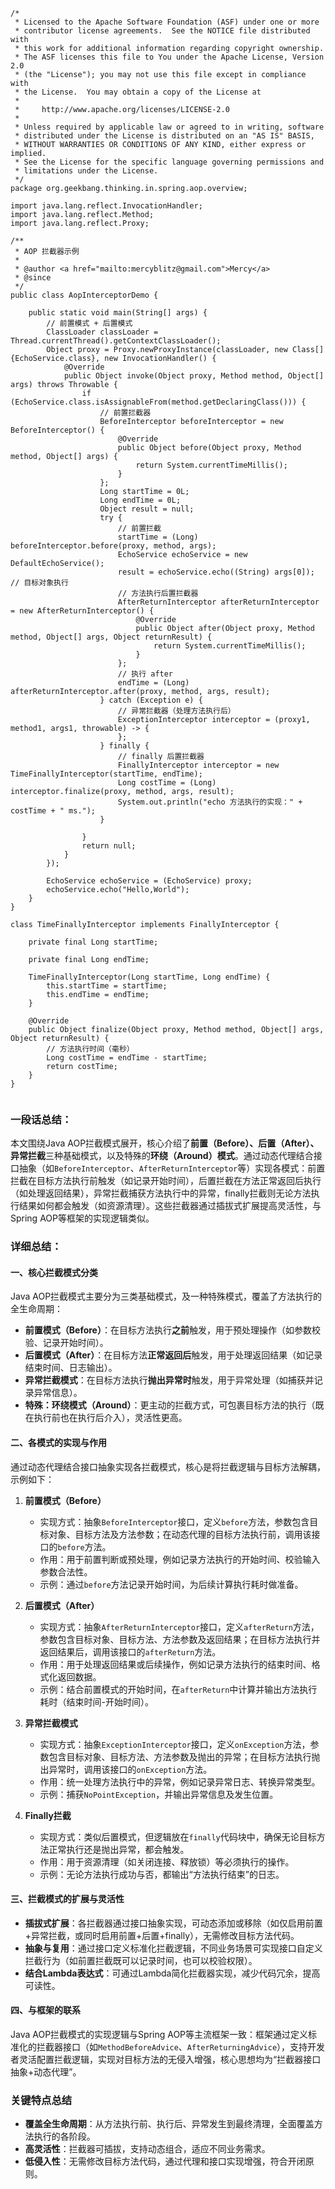 ```
/*
 * Licensed to the Apache Software Foundation (ASF) under one or more
 * contributor license agreements.  See the NOTICE file distributed with
 * this work for additional information regarding copyright ownership.
 * The ASF licenses this file to You under the Apache License, Version 2.0
 * (the "License"); you may not use this file except in compliance with
 * the License.  You may obtain a copy of the License at
 *
 *     http://www.apache.org/licenses/LICENSE-2.0
 *
 * Unless required by applicable law or agreed to in writing, software
 * distributed under the License is distributed on an "AS IS" BASIS,
 * WITHOUT WARRANTIES OR CONDITIONS OF ANY KIND, either express or implied.
 * See the License for the specific language governing permissions and
 * limitations under the License.
 */
package org.geekbang.thinking.in.spring.aop.overview;

import java.lang.reflect.InvocationHandler;
import java.lang.reflect.Method;
import java.lang.reflect.Proxy;

/**
 * AOP 拦截器示例
 *
 * @author <a href="mailto:mercyblitz@gmail.com">Mercy</a>
 * @since
 */
public class AopInterceptorDemo {

    public static void main(String[] args) {
        // 前置模式 + 后置模式
        ClassLoader classLoader = Thread.currentThread().getContextClassLoader();
        Object proxy = Proxy.newProxyInstance(classLoader, new Class[]{EchoService.class}, new InvocationHandler() {
            @Override
            public Object invoke(Object proxy, Method method, Object[] args) throws Throwable {
                if (EchoService.class.isAssignableFrom(method.getDeclaringClass())) {
                    // 前置拦截器
                    BeforeInterceptor beforeInterceptor = new BeforeInterceptor() {
                        @Override
                        public Object before(Object proxy, Method method, Object[] args) {
                            return System.currentTimeMillis();
                        }
                    };
                    Long startTime = 0L;
                    Long endTime = 0L;
                    Object result = null;
                    try {
                        // 前置拦截
                        startTime = (Long) beforeInterceptor.before(proxy, method, args);
                        EchoService echoService = new DefaultEchoService();
                        result = echoService.echo((String) args[0]); // 目标对象执行
                        // 方法执行后置拦截器
                        AfterReturnInterceptor afterReturnInterceptor = new AfterReturnInterceptor() {
                            @Override
                            public Object after(Object proxy, Method method, Object[] args, Object returnResult) {
                                return System.currentTimeMillis();
                            }
                        };
                        // 执行 after
                        endTime = (Long) afterReturnInterceptor.after(proxy, method, args, result);
                    } catch (Exception e) {
                        // 异常拦截器（处理方法执行后）
                        ExceptionInterceptor interceptor = (proxy1, method1, args1, throwable) -> {
                        };
                    } finally {
                        // finally 后置拦截器
                        FinallyInterceptor interceptor = new TimeFinallyInterceptor(startTime, endTime);
                        Long costTime = (Long) interceptor.finalize(proxy, method, args, result);
                        System.out.println("echo 方法执行的实现：" + costTime + " ms.");
                    }

                }
                return null;
            }
        });

        EchoService echoService = (EchoService) proxy;
        echoService.echo("Hello,World");
    }
}

class TimeFinallyInterceptor implements FinallyInterceptor {

    private final Long startTime;

    private final Long endTime;

    TimeFinallyInterceptor(Long startTime, Long endTime) {
        this.startTime = startTime;
        this.endTime = endTime;
    }

    @Override
    public Object finalize(Object proxy, Method method, Object[] args, Object returnResult) {
        // 方法执行时间（毫秒）
        Long costTime = endTime - startTime;
        return costTime;
    }
}


```
### 一段话总结：
本文围绕Java AOP拦截模式展开，核心介绍了**前置（Before）、后置（After）、异常拦截**三种基础模式，以及特殊的**环绕（Around）模式**。通过动态代理结合接口抽象（如`BeforeInterceptor`、`AfterReturnInterceptor`等）实现各模式：前置拦截在目标方法执行前触发（如记录开始时间），后置拦截在方法正常返回后执行（如处理返回结果），异常拦截捕获方法执行中的异常，finally拦截则无论方法执行结果如何都会触发（如资源清理）。这些拦截器通过插拔式扩展提高灵活性，与Spring AOP等框架的实现逻辑类似。


### 详细总结：

#### 一、核心拦截模式分类
Java AOP拦截模式主要分为三类基础模式，及一种特殊模式，覆盖了方法执行的全生命周期：
- **前置模式（Before）**：在目标方法执行**之前**触发，用于预处理操作（如参数校验、记录开始时间）。
- **后置模式（After）**：在目标方法**正常返回后**触发，用于处理返回结果（如记录结束时间、日志输出）。
- **异常拦截模式**：在目标方法执行**抛出异常时**触发，用于异常处理（如捕获并记录异常信息）。
- **特殊：环绕模式（Around）**：更主动的拦截方式，可包裹目标方法的执行（既在执行前也在执行后介入），灵活性更高。


#### 二、各模式的实现与作用
通过动态代理结合接口抽象实现各拦截模式，核心是将拦截逻辑与目标方法解耦，示例如下：

1. **前置模式（Before）**  
   - 实现方式：抽象`BeforeInterceptor`接口，定义`before`方法，参数包含目标对象、目标方法及方法参数；在动态代理的目标方法执行前，调用该接口的`before`方法。  
   - 作用：用于前置判断或预处理，例如记录方法执行的开始时间、校验输入参数合法性。  
   - 示例：通过`before`方法记录开始时间，为后续计算执行耗时做准备。

2. **后置模式（After）**  
   - 实现方式：抽象`AfterReturnInterceptor`接口，定义`afterReturn`方法，参数包含目标对象、目标方法、方法参数及返回结果；在目标方法执行并返回结果后，调用该接口的`afterReturn`方法。  
   - 作用：用于处理返回结果或后续操作，例如记录方法执行的结束时间、格式化返回数据。  
   - 示例：结合前置模式的开始时间，在`afterReturn`中计算并输出方法执行耗时（结束时间-开始时间）。

3. **异常拦截模式**  
   - 实现方式：抽象`ExceptionInterceptor`接口，定义`onException`方法，参数包含目标对象、目标方法、方法参数及抛出的异常；在目标方法执行抛出异常时，调用该接口的`onException`方法。  
   - 作用：统一处理方法执行中的异常，例如记录异常日志、转换异常类型。  
   - 示例：捕获`NoPointException`，并输出异常信息及发生位置。

4. **Finally拦截**  
   - 实现方式：类似后置模式，但逻辑放在`finally`代码块中，确保无论目标方法正常执行还是抛出异常，都会触发。  
   - 作用：用于资源清理（如关闭连接、释放锁）等必须执行的操作。  
   - 示例：无论方法执行成功与否，都输出“方法执行结束”的日志。


#### 三、拦截模式的扩展与灵活性
- **插拔式扩展**：各拦截器通过接口抽象实现，可动态添加或移除（如仅启用前置+异常拦截，或同时启用前置+后置+finally），无需修改目标方法代码。  
- **抽象与复用**：通过接口定义标准化拦截逻辑，不同业务场景可实现接口自定义拦截行为（如前置拦截既可以记录时间，也可以校验权限）。  
- **结合Lambda表达式**：可通过Lambda简化拦截器实现，减少代码冗余，提高可读性。


#### 四、与框架的联系
Java AOP拦截模式的实现逻辑与Spring AOP等主流框架一致：框架通过定义标准化的拦截器接口（如`MethodBeforeAdvice`、`AfterReturningAdvice`），支持开发者灵活配置拦截逻辑，实现对目标方法的无侵入增强，核心思想均为“拦截器接口抽象+动态代理”。


### 关键特点总结
- **覆盖全生命周期**：从方法执行前、执行后、异常发生到最终清理，全面覆盖方法执行的各阶段。  
- **高灵活性**：拦截器可插拔，支持动态组合，适应不同业务需求。  
- **低侵入性**：无需修改目标方法代码，通过代理和接口实现增强，符合开闭原则。
